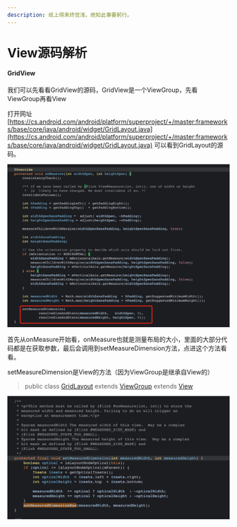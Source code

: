 ```yaml
---
description: 纸上得来终觉浅，绝知此事要躬行。
---
```


# View源码解析

#### GridView

我们可以先看看GridView的源码，GridView是一个ViewGroup，先看ViewGroup再看View

打开网址 [https://cs.android.com/android/platform/superproject/+/master:frameworks/base/core/java/android/widget/GridLayout.java](https://cs.android.com/android/platform/superproject/+/master:frameworks/base/core/java/android/widget/GridLayout.java)  可以看到GridLayout的源码。

![](../../../.gitbook/assets/image%20%2822%29.png)

首先从onMeasure开始看，onMeasure也就是测量布局的大小，里面的大部分代码都是在获取参数，最后会调用到setMeasureDimension方法，点进这个方法看看。

setMeasureDimension是View的方法（因为ViewGroup是继承自View的）

> public class [GridLayout](https://cs.android.com/android/platform/superproject/+/master:frameworks/base/core/java/android/widget/GridLayout.java;bpv=1;bpt=1;l=173?q=class%20gridlayout%20%7B&ss=android%2Fplatform%2Fsuperproject&gsn=GridLayout&gs=kythe%3A%2F%2Fandroid.googlesource.com%2Fplatform%2Fsuperproject%3Flang%3Djava%3Fpath%3Dandroid.widget.GridLayout%2354d1273e18240abf59929d8f729143dc3df33f393f868380d8db68fd179fbdeb) extends [ViewGroup](https://cs.android.com/android/platform/superproject/+/master:frameworks/base/core/java/android/view/ViewGroup.java;drc=master;l=130) extends [View](https://cs.android.com/android/platform/superproject/+/master:frameworks/base/core/java/android/view/View.java;drc=master;l=810)

![](../../../.gitbook/assets/image%20%2821%29.png)







